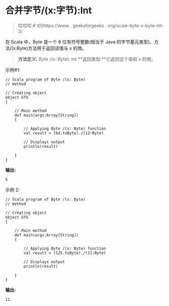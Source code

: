 # 合并字节/(x:字节):Int

> 哎哎哎:# t0]https://www . geeksforgeeks . org/scale-byte-x-byte-int-3/

在 Scala 中，Byte 是一个 8 位有符号整数(相当于 Java 的字节基元类型)。方法/(x:Byte)方法用于返回该值与 x 的商。

> **方法定义:** Byte /(x: Byte): Int
> **返回类型:**它返回这个值和 x 的商。

示例#1:

```
// Scala program of Byte /(x: Byte)
// method 

// Creating object 
object GfG 
{ 

    // Main method 
    def main(args:Array[String]) 
    { 

        // Applying Byte /(x: Byte) function 
        val result = (64.toByte)./(12:Byte) 

        // Displays output 
        println(result) 

    } 
} 
```

**输出:**

```
5
```

示例 2:

```
// Scala program of Byte /(x: Byte)
// method 

// Creating object 
object GfG 
{ 

    // Main method 
    def main(args:Array[String]) 
    { 

        // Applying Byte /(x: Byte) function 
        val result = (125.toByte)./(11:Byte) 

        // Displays output 
        println(result) 

    } 
} 
```

**输出:**

```
11
```